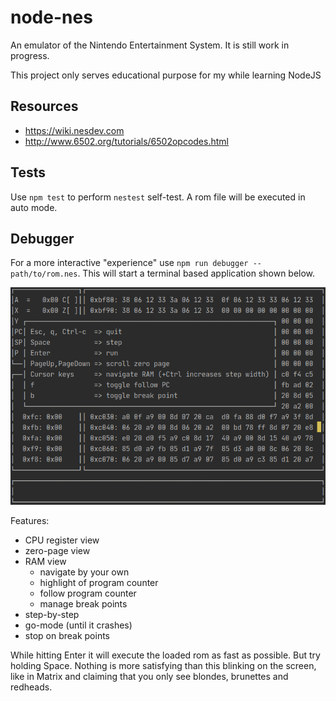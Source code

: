 # node-nes

An emulator of the Nintendo Entertainment System. It is still work in progress.

This project only serves educational purpose for my while learning NodeJS

## Resources

* https://wiki.nesdev.com
* http://www.6502.org/tutorials/6502opcodes.html

## Tests

Use `npm test` to perform `nestest` self-test. A rom file will be executed in auto mode.

## Debugger

For a more interactive "experience" use `npm run debugger -- path/to/rom.nes`. This will start a terminal based application shown below.

![debugger](debugger.png "debugger")

Features:

* CPU register view
* zero-page view
* RAM view
  * navigate by your own
  * highlight of program counter
  * follow program counter
  * manage break points
* step-by-step
* go-mode (until it crashes)
* stop on break points

While hitting Enter it will execute the loaded rom as fast as possible. But try holding Space.
Nothing is more satisfying than this blinking on the screen, like in Matrix and claiming that you only see blondes, brunettes and redheads.